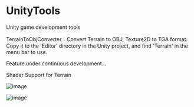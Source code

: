 # UnityTools
Unity game development tools

TerrainToObjConverter：Convert Terrain to OBJ, Texture2D to TGA format.
Copy it to the 'Editor' directory in the Unity project, and find 'Terrain' in the menu bar to use.

Feature under continuous development...

Shader Support for Terrain

![image](https://github.com/springcell/UnityTools/assets/62659822/ca90848d-5c43-4029-aaa2-7ffbf74ed9ea)

![image](https://github.com/springcell/UnityTools/assets/62659822/314cf694-1c70-446e-b5a9-df2c5dc2dc37)

